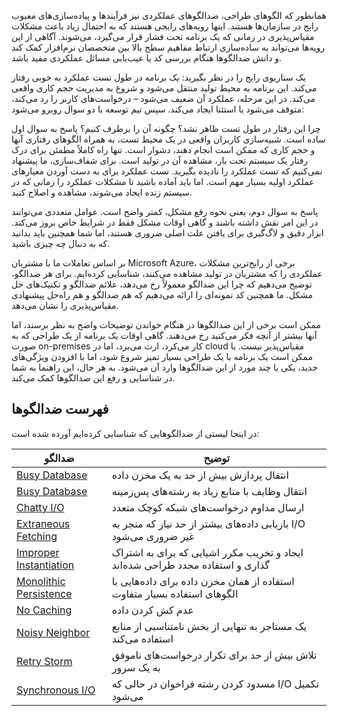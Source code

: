 همانطور که الگوهای طراحی، ضدالگوهای عملکردی نیز فرآیندها و پیاده‌سازی‌های معیوب رایج در سازمان‌ها هستند. اینها رویه‌های رایجی هستند که به احتمال زیاد باعث مشکلات مقیاس‌پذیری در زمانی که یک برنامه تحت فشار قرار می‌گیرد، می‌شوند. آگاهی از این رویه‌ها می‌تواند به ساده‌سازی ارتباط مفاهیم سطح بالا بین متخصصان نرم‌افزار کمک کند و دانش ضدالگوها هنگام بررسی کد یا عیب‌یابی مسائل عملکردی مفید باشد.

یک سناریوی رایج را در نظر بگیرید: یک برنامه در طول تست عملکرد به خوبی رفتار می‌کند. این برنامه به محیط تولید منتقل می‌شود و شروع به مدیریت حجم کاری واقعی می‌کند. در این مرحله، عملکرد آن ضعیف می‌شود – درخواست‌های کاربر را رد می‌کند، متوقف می‌شود یا استثنا ایجاد می‌کند. سپس تیم توسعه با دو سوال روبرو می‌شود:

چرا این رفتار در طول تست ظاهر نشد؟ چگونه آن را برطرف کنیم؟ پاسخ به سوال اول ساده است. شبیه‌سازی کاربران واقعی در یک محیط تست، به همراه الگوهای رفتاری آنها و حجم کاری که ممکن است انجام دهند، دشوار است. تنها راه کاملاً مطمئن برای درک رفتار یک سیستم تحت بار، مشاهده آن در تولید است. برای شفاف‌سازی، ما پیشنهاد نمی‌کنیم که تست عملکرد را نادیده بگیرید. تست عملکرد برای به دست آوردن معیارهای عملکرد اولیه بسیار مهم است. اما باید آماده باشید تا مشکلات عملکرد را زمانی که در سیستم زنده ایجاد می‌شوند، مشاهده و اصلاح کنید.

پاسخ به سوال دوم، یعنی نحوه رفع مشکل، کمتر واضح است. عوامل متعددی می‌توانند در این امر نقش داشته باشند و گاهی اوقات مشکل فقط در شرایط خاص بروز می‌کند. ابزار دقیق و لاگ‌گیری برای یافتن علت اصلی ضروری هستند، اما شما همچنین باید بدانید که به دنبال چه چیزی باشید.

بر اساس تعاملات ما با مشتریان Microsoft Azure، برخی از رایج‌ترین مشکلات عملکردی را که مشتریان در تولید مشاهده می‌کنند، شناسایی کرده‌ایم. برای هر ضدالگو، توضیح می‌دهیم که چرا این ضدالگو معمولاً رخ می‌دهد، علائم ضدالگو و تکنیک‌های حل مشکل. ما همچنین کد نمونه‌ای را ارائه می‌دهیم که هم ضدالگو و هم راه‌حل پیشنهادی مقیاس‌پذیری را نشان می‌دهد.

ممکن است برخی از این ضدالگوها در هنگام خواندن توضیحات واضح به نظر برسند، اما آنها بیشتر از آنچه فکر می‌کنید رخ می‌دهند. گاهی اوقات یک برنامه از یک طراحی که به صورت on-premises کار می‌کرد، ارث می‌برد، اما در cloud مقیاس‌پذیر نیست. یا ممکن است یک برنامه با یک طراحی بسیار تمیز شروع شود، اما با افزودن ویژگی‌های جدید، یکی یا چند مورد از این ضدالگوها وارد آن می‌شود. به هر حال، این راهنما به شما در شناسایی و رفع این ضدالگوها کمک می‌کند.

## فهرست ضدالگوها

در اینجا لیستی از ضدالگوهایی که شناسایی کرده‌ایم آورده شده است:

| ضدالگو                                                                                                              | توضیح                                                                          |
| ------------------------------------------------------------------------------------------------------------------- | ------------------------------------------------------------------------------ |
| [Busy Database](https://learn.microsoft.com/en-us/azure/architecture/antipatterns/busy-database/)                   | انتقال پردازش بیش از حد به یک مخزن داده                                        |
| [Busy Database](https://learn.microsoft.com/en-us/azure/architecture/antipatterns/busy-database/)                   | انتقال وظایف با منابع زیاد به رشته‌های پس‌زمینه                                |
| [Chatty I/O](https://learn.microsoft.com/en-us/azure/architecture/antipatterns/chatty-io/)                          | ارسال مداوم درخواست‌های شبکه کوچک متعدد                                        |
| [Extraneous Fetching](https://learn.microsoft.com/en-us/azure/architecture/antipatterns/extraneous-fetching/)       | بازیابی داده‌های بیشتر از حد نیاز که منجر به I/O غیر ضروری می‌شود              |
| [Improper Instantiation](https://learn.microsoft.com/en-us/azure/architecture/antipatterns/improper-instantiation/) | ایجاد و تخریب مکرر اشیایی که برای به اشتراک گذاری و استفاده مجدد طراحی شده‌اند |
| [Monolithic Persistence](https://learn.microsoft.com/en-us/azure/architecture/antipatterns/monolithic-persistence/) | استفاده از همان مخزن داده برای داده‌هایی با الگوهای استفاده بسیار متفاوت       |
| [No Caching](https://learn.microsoft.com/en-us/azure/architecture/antipatterns/no-caching/)                         | عدم کش کردن داده                                                               |
| [Noisy Neighbor](https://learn.microsoft.com/en-us/azure/architecture/antipatterns/noisy-neighbor/noisy-neighbor)   | یک مستاجر به تنهایی از بخش نامتناسبی از منابع استفاده می‌کند                   |
| [Retry Storm](https://learn.microsoft.com/en-us/azure/architecture/antipatterns/retry-storm/)                       | تلاش بیش از حد برای تکرار درخواست‌های ناموفق به یک سرور                        |
| [Synchronous I/O](https://learn.microsoft.com/en-us/azure/architecture/antipatterns/synchronous-io/)                | مسدود کردن رشته فراخوان در حالی که I/O تکمیل می‌شود                            |

